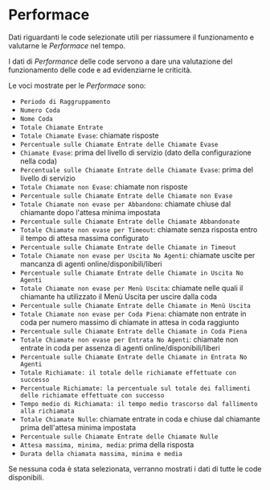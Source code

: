 # Performace

Dati riguardanti le code selezionate utili per riassumere il 
funzionamento e valutarne le *Performace* nel tempo.

I dati di *Performance* delle code servono a dare una valutazione 
del funzionamento delle code e ad evidenziarne le criticità.

Le voci mostrate per le *Performace* sono:

- `Periodo di Raggruppamento`
- `Numero Coda`
- `Nome Coda`
- `Totale Chiamate Entrate`
- `Totale Chiamate Evase`: chiamate risposte
- `Percentuale sulle Chiamate Entrate delle Chiamate Evase`
- `Chiamate Evase`: prima del livello di servizio (dato della 
configurazione nella coda) 
- `Percentuale sulle Chiamate Entrate delle Chiamate Evase`: prima del 
livello di servizio
- `Totale Chiamate non Evase`: chiamate non risposte
- `Percentuale sulle Chiamate Entrate delle Chiamate non Evase`
- `Totale Chiamate non evase per Abbandono`: chiamate chiuse dal 
chiamante dopo l'attesa minima impostata
- `Percentuale sulle Chiamate Entrate delle Chiamate Abbandonate`
- `Totale Chiamate non evase per Timeout`: chiamate senza risposta 
entro il tempo di attesa massima configurato
- `Percentuale sulle Chiamate Entrate delle Chiamate in Timeout`
- `Totale Chiamate non evase per Uscita No Agenti`: chiamate uscite per 
mancanza di agenti online/disponibili/liberi
- `Percentuale sulle Chiamate Entrate delle Chiamate in Uscita No 
Agenti`
- `Totale Chiamate non evase per Menù Uscita`: chiamate nelle quali il 
chiamante ha utilizzato il Menù Uscita per uscire dalla coda
- `Percentuale sulle Chiamate Entrate delle Chiamate in Menù Uscita`
- `Totale Chiamate non evase per Coda Piena`: chiamate non entrate in 
coda per numero massimo di chiamate in attesa in coda raggiunto
- `Percentuale sulle Chiamate Entrate delle Chiamate in Coda Piena`
- `Totale Chiamate non evase per Entrata No Agenti`: chiamate non 
entrate in coda per assenza di agenti online/disponibili/liberi
- `Percentuale sulle Chiamate Entrate delle Chiamate in Entrata No 
Agenti`
- `Totale Richiamate: il totale delle richiamate effettuate con successo`
- `Percentuale Richiamate: la percentuale sul totale dei fallimenti delle richiamate effettuate con successo`
- `Tempo medio di Richiamata: il tempo medio trascorso dal fallimento alla richiamata`
- `Totale Chiamate Nulle`: chiamate entrate in coda e chiuse dal
chiamante prima dell'attesa minima impostata
- `Percentuale sulle Chiamate Entrate delle Chiamate Nulle`
- `Attesa massima, minima, media`: prima della risposta
- `Durata della chiamata massima, minima e media`

Se nessuna coda è stata selezionata, verranno mostrati i dati di tutte
le code disponibili.
